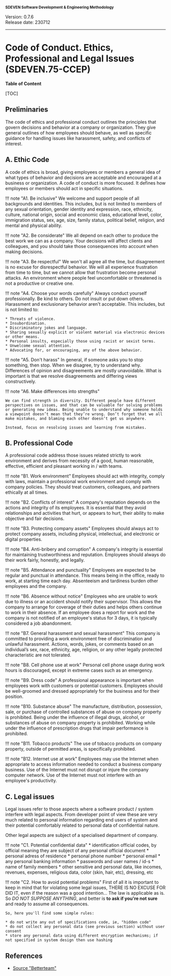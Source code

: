 <small>**SDEVEN Software Development & Engineering Methodology**</small>

Version: 0.7.6<br>
Release date: 230712

***

# Code of Conduct. Ethics, Professional and Legal Issues (SDEVEN.75-CCEP)

**Table of Content**

[TOC]



## Preliminaries

The code of ethics and professional conduct outlines the principles that govern decisions and behavior at a company or organization. They give general outlines of how employees should behave, as well as specific guidance for handling issues like harassment, safety, and conflicts of interest.




## A. Ethic Code

A code of ethics is broad, giving employees or members a general idea of what types of behavior and decisions are acceptable and encouraged at a business or organization. A code of conduct is more focused. It defines how employees or members should act in specific situations.


!!! note "A1. Be inclusive"
    We welcome and support people of all backgrounds and identities. This includes, but is not limited to members of any sexual orientation, gender identity and expression, race, ethnicity, culture, national origin, social and economic class, educational level, color, immigration status, sex, age, size, family status, political belief, religion, and mental and physical ability.


!!! note "A2. Be considerate"
    We all depend on each other to produce the best work we can as a company. Your decisions will affect clients and colleagues, and you should take those consequences into account when making decisions.


!!! note "A3. Be respectful"
    We won't all agree all the time, but disagreement is no excuse for disrespectful behavior. We will all experience frustration from time to time, but we cannot allow that frustration become personal attacks. An environment where people feel uncomfortable or threatened is not a productive or creative one.


!!! note "A4. Choose your words carefully"
    Always conduct yourself professionally. Be kind to others. Do not insult or put down others. Harassment and exclusionary behavior aren't acceptable. This includes, but is not limited to:

    * Threats of violence.
    * Insubordination.
    * Discriminatory jokes and language.
    * Sharing sexually explicit or violent material via electronic devices or other means.
    * Personal insults, especially those using racist or sexist terms.
    * Unwelcome sexual attention.
    * Advocating for, or encouraging, any of the above behavior.


!!! note "A5. Don't harass"
    In general, if someone asks you to stop something, then stop. When we disagree, try to understand why. Differences of opinion and disagreements are mostly unavoidable. What is important is that we resolve disagreements and differing views constructively.


!!! note "A6. Make differences into strengths"

    We can find strength in diversity. Different people have different perspectives on issues, and that can be valuable for solving problems or generating new ideas. Being unable to understand why someone holds a viewpoint doesn’t mean that they’re wrong. Don’t forget that we all make mistakes, and blaming each other doesn’t get us anywhere.

    Instead, focus on resolving issues and learning from mistakes.




## B. Professional Code

A professional code address those issues related strictly to work environment and derives from necessity of a good, human reasonable, effective, efficient and pleasant working in / with teams.


!!! note "B1. Work environment"
    Employees should act with integrity, comply with laws, maintain a professional work environment and comply with company policies. They should treat customers, colleagues, and partners ethically at all times.


!!! note "B2. Conflicts of interest"
    A company's reputation depends on the actions and integrity of its employees. It is essential that they avoid relationships and activities that hurt, or appears to hurt, their ability to make objective and fair decisions.


!!! note "B3. Protecting company assets"
    Employees should always act to protect company assets, including physical, intellectual, and electronic or digital properties.


!!! note "B4. Anti-bribery and corruption"
    A company's integrity is essential for maintaining trustworthiness and reputation. Employees should always do their work fairly, honestly, and legally.


!!! note "B5. Attendance and punctuality"
    Employees are expected to be regular and punctual in attendance. This means being in the office, ready to work, at starting time each day. Absenteeism and tardiness burden other employees and the company.


!!! note "B6. Absence without notice"
    Employees who are unable to work due to illness or an accident should notify their supervisor. This allows the company to arrange for coverage of their duties and helps others continue to work in their absence. If an employee does a report for work and the company is not notified of an employee's status for 3 days, it is typically considered a job abandonment.


!!! note "B7. General harassment and sexual harassment"
    This company is committed to providing a work environment free of discrimination and unlawful harassment. Actions, words, jokes, or comments based on an individual’s sex, race, ethnicity, age, religion, or any other legally protected characteristic are not tolerated.


!!! note "B8. Cell phone use at work"
    Personal cell phone usage during work hours is discouraged, except in extreme cases such as an emergency.


!!! note "B9. Dress code"
    A professional appearance is important when employees work with customers or potential customers. Employees should be well-groomed and dressed appropriately for the business and for their position.


!!! note "B10. Substance abuse"
    The manufacture, distribution, possession, sale, or purchase of controlled substances of abuse on company property is prohibited. Being under the influence of illegal drugs, alcohol, or substances of abuse on company property is prohibited. Working while under the influence of prescription drugs that impair performance is prohibited.


!!! note "B11. Tobacco products"
    The use of tobacco products on company property, outside of permitted areas, is specifically prohibited.


!!! note "B12. Internet use at work"
    Employees may use the Internet when appropriate to access information needed to conduct a business company business. Use of the Internet must not disrupt or injure the company computer network. Use of the Internet must not interfere with an employee's productivity.




## C. Legal issues

Legal issues refer to those aspects where a software product / system interfere with legal aspects. From developer point of view these are very much related to personal information regarding end users of system and their potential comfortably related to personal data of confidential nature.

Other legal aspects are subject of a specialised department of company.


!!! note "C1. Potential confidential data"
    * identification official codes, by official meaning they are subject of any personal official document
    * personal adress of residence
    * personal phone number
    * personal email
    * any personal banking information
    * passwords and user names / id-s
    * name of family members
    * other sensitive and personal data, like incomes, revenues, expenses, religious data, color (skin, hair, etc), dressing, etc


!!! note "C2. How to avoid potential problems"
    First of all it is important to keep in mind that for violating some legal issues, THERE IS NO EXCUSE FOR DID IT, even if the reason was a good intention... The law is applicable as is. So *DO NOT SUPPOSE ANYTHING*, and better is **to ask if you're not sure** and ready to assume all consequences.

    So, here you'll find some simple rules:

    * do not write any out of specifications code, ie, "hidden code"
    * do not collect any personal data (see previous section) without user consent
    * store any personal data using different encryption mechanisms; if not specified in system design then use hashing




## References

* [Source "Betterteam"](https://www.betterteam.com/code-of-ethics) 


